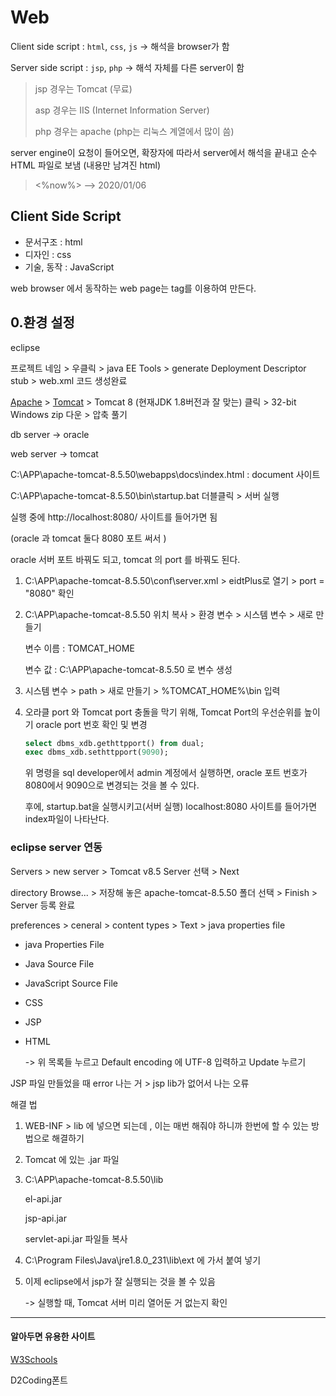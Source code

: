 # Web

Client side script : `html`, `css`, `js` -> 해석을 browser가 함

Server side script : `jsp`, `php`  ->  해석 자체를 다른 server이 함

> jsp 경우는 Tomcat (무료)
>
> asp 경우는 IIS (Internet Information Server)
>
> php 경우는 apache  (php는 리눅스 계열에서 많이 씀)

server engine이 요청이 들어오면, 확장자에 따라서 server에서 해석을 끝내고 순수 HTML  파일로 보냄 (내용만 남겨진 html)

> <%now%> 	 --> 	2020/01/06

## Client Side Script

* 문서구조 : html
* 디자인 : css
* 기술, 동작 : JavaScript

web browser 에서 동작하는 web page는 tag를 이용하여 만든다.

## 0.환경 설정

eclipse 

프로젝트 네임 > 우클릭 > java EE Tools > generate Deployment Descriptor stub > web.xml 코드 생성완료

[Apache](https://www.apache.org/) > [Tomcat](http://tomcat.apache.org/) > Tomcat 8 (현재JDK 1.8버전과 잘 맞는) 클릭 > 32-bit Windows zip 다운 > 압축 풀기

db server -> oracle

web server -> tomcat

C:\APP\apache-tomcat-8.5.50\webapps\docs\index.html : document 사이트

C:\APP\apache-tomcat-8.5.50\bin\startup.bat 더블클릭 > 서버 실행

실행 중에 http://localhost:8080/ 사이트를 들어가면 됨

(oracle 과 tomcat 둘다 8080 포트 써서 )

oracle 서버 포트 바꿔도 되고, tomcat 의 port 를 바꿔도 된다.



1. C:\APP\apache-tomcat-8.5.50\conf\server.xml  >  eidtPlus로 열기 > port = "8080" 확인

2. C:\APP\apache-tomcat-8.5.50 위치 복사 > 환경 변수 > 시스템 변수 > 새로 만들기

   변수 이름 : TOMCAT_HOME 

   변수 값 :     C:\APP\apache-tomcat-8.5.50 로 변수 생성

3. 시스템 변수 > path > 새로 만들기 > %TOMCAT_HOME%\bin 입력

4. 오라클 port 와 Tomcat port 충돌을 막기 위해, Tomcat Port의 우선순위를 높이기
   oracle port 번호 확인 및 변경

   ```sql develpoper: admin
   select dbms_xdb.gethttpport() from dual;
   exec dbms_xdb.sethttpport(9090);
   ```

   위 명령을 sql developer에서 admin 계정에서 실행하면, oracle 포트 번호가 8080에서 9090으로 변경되는 것을 볼 수 있다.

   후에, startup.bat을 실행시키고(서버 실행) localhost:8080 사이트를 들어가면 index파일이 나타난다.

### eclipse server 연동

Servers > new server > Tomcat v8.5 Server 선택 > Next

directory Browse... > 저장해 놓은 apache-tomcat-8.5.50 폴더 선택 > Finish > Server 등록 완료

preferences > ceneral > content types > Text >  java properties file 

* java Properties File

* Java Source File

* JavaScript Source File

* CSS

* JSP

* HTML

  -> 위 목록들 누르고 Default encoding 에 UTF-8 입력하고 Update 누르기

JSP 파일 만들었을 때 error 나는 거 > jsp lib가 없어서 나는 오류

해결 법

1. WEB-INF > lib 에 넣으면 되는데 , 이는 매번 해줘야 하니까 한번에 할 수 있는 방법으로 해결하기

2. Tomcat 에 있는 .jar 파일

3. C:\APP\apache-tomcat-8.5.50\lib

   el-api.jar

   jsp-api.jar

   servlet-api.jar 파일들 복사

4. C:\Program Files\Java\jre1.8.0_231\lib\ext 에 가서 붙여 넣기

5. 이제 eclipse에서 jsp가 잘 실행되는 것을 볼 수 있음

   -> 실행할 때, Tomcat 서버 미리 열어둔 거 없는지 확인

----

#### 알아두면 유용한 사이트

[W3Schools](https://www.w3schools.com/)

D2Coding폰트

